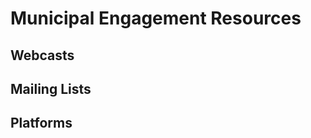 Municipal Engagement Resources
==============================

Webcasts
--------


Mailing Lists
-------------



Platforms
---------
